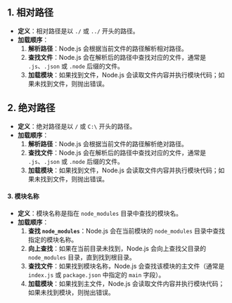 ## 1. 相对路径
- **定义**：相对路径是以 `./` 或 `../` 开头的路径。
- **加载顺序**：
  1. **解析路径**：Node.js 会根据当前文件的路径解析相对路径。
  2. **查找文件**：Node.js 会在解析后的路径中查找对应的文件，通常是 `.js`、`.json` 或 `.node` 后缀的文件。
  3. **加载模块**：如果找到文件，Node.js 会读取文件内容并执行模块代码；如果未找到文件，则抛出错误。

## 2. 绝对路径
- **定义**：绝对路径是以 `/` 或 `C:\` 开头的路径。
- **加载顺序**：
  1. **解析路径**：Node.js 会根据当前文件的路径解析绝对路径。
  2. **查找文件**：Node.js 会在解析后的路径中查找对应的文件，通常是 `.js`、`.json` 或 `.node` 后缀的文件。
  3. **加载模块**：如果找到文件，Node.js 会读取文件内容并执行模块代码；如果未找到文件，则抛出错误。

#### 3. 模块名称
- **定义**：模块名称是指在 `node_modules` 目录中查找的模块名。
- **加载顺序**：
  1. **查找 `node_modules`**：Node.js 会在当前模块的 `node_modules` 目录中查找指定的模块名称。
  2. **向上查找**：如果在当前目录未找到，Node.js 会向上查找父目录的 `node_modules` 目录，直到找到根目录。
  3. **查找文件**：如果找到模块名称，Node.js 会查找该模块的主文件（通常是 `index.js` 或 `package.json` 中指定的 `main` 字段）。
  4. **加载模块**：如果找到主文件，Node.js 会读取文件内容并执行模块代码；如果未找到模块，则抛出错误。


